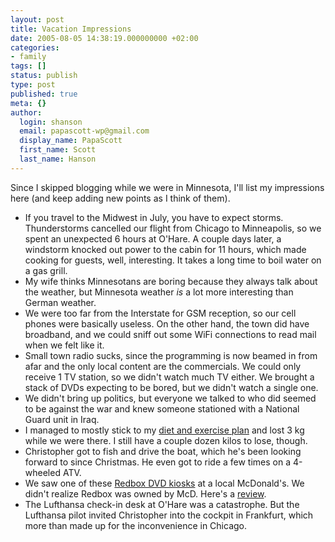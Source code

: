```yaml
---
layout: post
title: Vacation Impressions
date: 2005-08-05 14:38:19.000000000 +02:00
categories:
- family
tags: []
status: publish
type: post
published: true
meta: {}
author:
  login: shanson
  email: papascott-wp@gmail.com
  display_name: PapaScott
  first_name: Scott
  last_name: Hanson
---
```

<p>Since I skipped blogging while we were in Minnesota, I'll list my impressions here (and keep adding new points as I think of them).</p>
<ul>
<li>If you travel to the Midwest in July, you have to expect storms. Thunderstorms cancelled our flight from Chicago to Minneapolis, so we spent an unexpected 6 hours at O'Hare. A couple days later, a windstorm knocked out power to the cabin for 11 hours, which made cooking for guests, well, interesting. It takes a long time to boil water on a gas grill.</li>
<li>My wife thinks Minnesotans are boring because they always talk about the weather, but Minnesota weather <em>is</em> a lot more interesting than German weather.</li>
<li>We were too far from the Interstate for GSM reception, so our cell phones were basically useless. On the other hand, the town did have broadband, and we could sniff out some WiFi connections to read mail when we felt like it.</li>
<li>Small town radio sucks, since the programming is now beamed in from afar and the only local content are the commercials. We could only receive 1 TV station, so we didn't watch much TV either. We brought a stack of DVDs expecting to be bored, but we didn't watch a single one.</li>
<li>We didn't bring up politics, but everyone we talked to who did seemed to be against the war and knew someone stationed with a National Guard unit in Iraq.</li>
<li>I managed to mostly stick to my <a href="https://www.papascott.de/archives/2005/07/08/change-for-the-better/">diet and exercise plan</a> and lost 3 kg while we were there. I still have a couple dozen kilos to lose, though.</li>
<li>Christopher got to fish and drive the boat, which he's been looking forward to since Christmas. He even got to ride a few times on a 4-wheeled ATV.</li>
<li>We saw one of these <a href="http://www.boston.com/business/personaltech/articles/2005/08/02/like_coke_machine_for_dvds/" title="Like Coke machine for DVDs - The Boston Globe - Boston.com - Personal Tech - Business">Redbox DVD kiosks</a> at a local McDonald's. We didn't realize Redbox was owned by McD. Here's a <a href="http://www.intuitive.com/blog/the_next_evolutionary_step_in_dvd_rentals_redbox.html" title="'The next evolutionary step in DVD rentals: Redbox' from The Intuitive Life Business Blog">review</a>.</li>
<li>The Lufthansa check-in desk at O'Hare was a catastrophe. But the Lufthansa pilot invited Christopher into the cockpit in Frankfurt, which more than made up for the inconvenience in Chicago.</li>
</ul>
